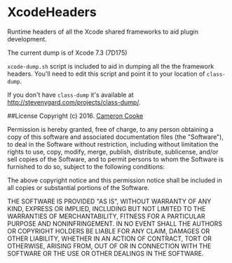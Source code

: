 # XcodeHeaders
Runtime headers of all the Xcode shared frameworks to aid plugin development.

The current dump is of Xcode 7.3 (7D175)

`xcode-dump.sh` script is included to aid in dumping all the the framework headers. You'll need to edit this script and point it to your location of `class-dump`.

If you don't have `class-dump` it's available at http://stevenygard.com/projects/class-dump/.

##License
Copyright (c) 2016. [Cameron Cooke](https://twitter.com/camsoft2000)

Permission is hereby granted, free of charge, to any person obtaining a copy
of this software and associated documentation files (the "Software"), to deal
in the Software without restriction, including without limitation the rights
to use, copy, modify, merge, publish, distribute, sublicense, and/or sell
copies of the Software, and to permit persons to whom the Software is
furnished to do so, subject to the following conditions:

The above copyright notice and this permission notice shall be included in all
copies or substantial portions of the Software.

THE SOFTWARE IS PROVIDED "AS IS", WITHOUT WARRANTY OF ANY KIND, EXPRESS OR
IMPLIED, INCLUDING BUT NOT LIMITED TO THE WARRANTIES OF MERCHANTABILITY,
FITNESS FOR A PARTICULAR PURPOSE AND NONINFRINGEMENT. IN NO EVENT SHALL THE
AUTHORS OR COPYRIGHT HOLDERS BE LIABLE FOR ANY CLAIM, DAMAGES OR OTHER
LIABILITY, WHETHER IN AN ACTION OF CONTRACT, TORT OR OTHERWISE, ARISING FROM,
OUT OF OR IN CONNECTION WITH THE SOFTWARE OR THE USE OR OTHER DEALINGS IN THE
SOFTWARE.

